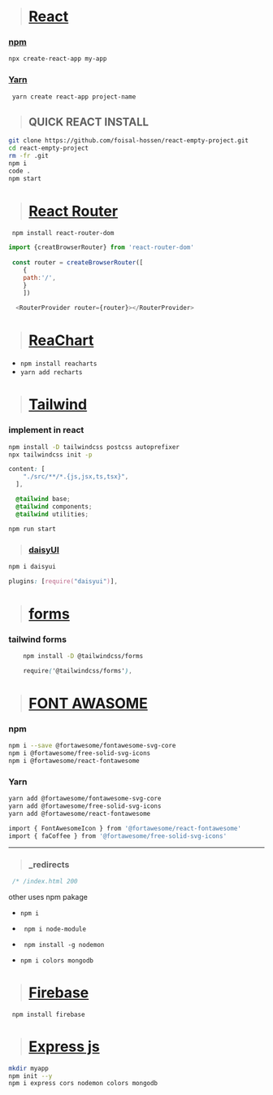  > # [React](https://reactjs.org/docs/getting-started.html)

### [npm](https://www.npmjs.com/)
 ```bash
 npx create-react-app my-app
```
### [Yarn](https://yarnpkg.com/getting-started/install)
```bash
 yarn create react-app project-name
```
> ## QUICK REACT INSTALL
  ```bash
  git clone https://github.com/foisal-hossen/react-empty-project.git
  cd react-empty-project
  rm -fr .git
  npm i
  code .
  npm start
 ```
  
  > # [React Router](https://reactrouter.com/en/main/start/tutorial)

```bash
 npm install react-router-dom
```
```js
import {creatBrowserRouter} from 'react-router-dom'
	
 const router = createBrowserRouter([
	{
	path:'/',
	}
	])
	
  <RouterProvider router={router}></RouterProvider>
```

> # [ReaChart](https://recharts.org/en-US/guide)

* `npm install reacharts`
* `yarn add recharts` 

> # [Tailwind](https://tailwindcss.com/docs/installation)
 ###   implement in react
 ```bash
npm install -D tailwindcss postcss autoprefixer
npx tailwindcss init -p
```
```css
content: [
    "./src/**/*.{js,jsx,ts,tsx}",
  ],
  ```
```css
  @tailwind base;
  @tailwind components;
  @tailwind utilities;
```
```bash
npm run start
```
> ### [daisyUI](https://daisyui.com/docs/install/)
```bash
npm i daisyui
```
```css
plugins: [require("daisyui")],
```	
> # [forms](https://v1.tailwindcss.com/components/forms)
   ### tailwind forms
```bash
	npm install -D @tailwindcss/forms
  ```
```css
	require('@tailwindcss/forms'),
```

> # [FONT AWASOME](https://fontawesome.com/start)

### npm

```bash
npm i --save @fortawesome/fontawesome-svg-core
npm i @fortawesome/free-solid-svg-icons
npm i @fortawesome/react-fontawesome
```
### Yarn
```bash
yarn add @fortawesome/fontawesome-svg-core
yarn add @fortawesome/free-solid-svg-icons
yarn add @fortawesome/react-fontawesome
```
```bash
import { FontAwesomeIcon } from '@fortawesome/react-fontawesome'
import { faCoffee } from '@fortawesome/free-solid-svg-icons'
```
---

 > ###  _redirects 
 ```css
  /* /index.html 200
```
other uses npm pakage
 - ` npm i `
 
 - ` npm i node-module`
 
 - ` npm install -g nodemon`
 
 - `npm i colors mongodb`


> # [Firebase](https://console.firebase.google.com/u/0/project/_/config)

```base
 npm install firebase
 ```
> # [Express js](https://expressjs.com/en/starter/installing.html)
 ```bash
 mkdir myapp
 npm init --y
 npm i express cors nodemon colors mongodb
```

